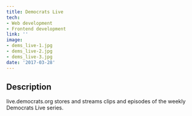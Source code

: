 ```yaml
---
title: Democrats Live
tech:
- Web development
- Frontend development
link: ''
image:
- dems_live-1.jpg
- dems_live-2.jpg
- dems_live-3.jpg
date: '2017-03-28'
---
```


## Description

live.democrats.org stores and streams clips and episodes of the weekly Democrats Live series.
